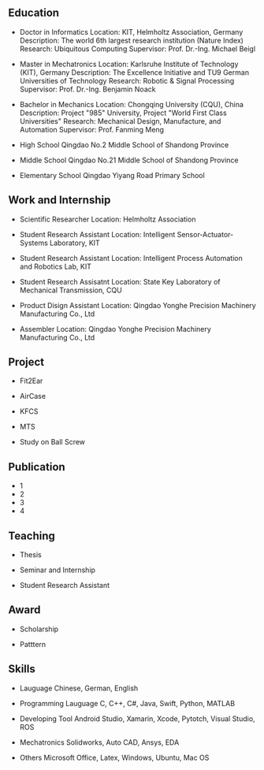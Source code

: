 ## Education
- Doctor in Informatics
Location: KIT, Helmholtz Association, Germany
Description: The world 6th largest research institution (Nature Index)
Research: Ubiquitous Computing
Supervisor: Prof. Dr.-Ing. Michael Beigl

- Master in Mechatronics
Location: Karlsruhe Institute of Technology (KIT), Germany
Description: The Excellence Initiative and TU9 German Universities of Technology
Research: Robotic & Signal Processing
Supervisor: Prof. Dr.-Ing. Benjamin Noack

- Bachelor in Mechanics
Location: Chongqing University (CQU), China
Description: Project "985" University, Project "World First Class Universities"
Research: Mechanical Design, Manufacture, and Automation
Supervisor: Prof. Fanming Meng

- High School
Qingdao No.2 Middle School of Shandong Province

- Middle School
Qingdao No.21 Middle School of Shandong Province

- Elementary School
Qingdao Yiyang Road Primary School

## Work and Internship
- Scientific Researcher
Location: Helmholtz Association

- Student Research Assistant
Location: Intelligent Sensor-Actuator-Systems Laboratory, KIT

- Student Research Assistant
Location: Intelligent Process Automation and Robotics Lab, KIT

- Student Research Assisatnt
Location: State Key Laboratory of Mechanical Transmission, CQU

- Product Disign Assistant
Location: Qingdao Yonghe Precision Machinery Manufacturing Co., Ltd

- Assembler
Location: Qingdao Yonghe Precision Machinery Manufacturing Co., Ltd


## Project
- Fit2Ear

- AirCase

- KFCS

- MTS

- Study on Ball Screw

## Publication
- 1
- 2
- 3
- 4

## Teaching
- Thesis

- Seminar and Internship

- Student Research Assistant

## Award
- Scholarship

- Patttern

## Skills
- Lauguage
Chinese, German, English

- Programming Lauguage
C, C++, C#, Java, Swift, Python, MATLAB

- Developing Tool
Android Studio, Xamarin, Xcode, Pytotch, Visual Studio, ROS

- Mechatronics
Solidworks, Auto CAD, Ansys, EDA

- Others
Microsoft Office, Latex, Windows, Ubuntu, Mac OS
